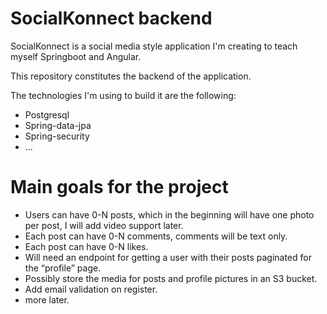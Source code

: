 # SocialKonnect backend

SocialKonnect is a social media style application I'm creating to teach myself Springboot and Angular.

This repository constitutes the backend of the application.

The technologies I'm using to build it are the following:

- Postgresql
- Spring-data-jpa
- Spring-security
- ...

# Main goals for the project

- Users can have 0-N posts, which in the beginning will have one photo per post, I will add video support later.
- Each post can have 0-N comments, comments will be text only.
- Each post can have 0-N likes.
- Will need an endpoint for getting a user with their posts paginated for the “profile” page.
- Possibly store the media for posts and profile pictures in an S3 bucket.
- Add email validation on register.
- more later.

